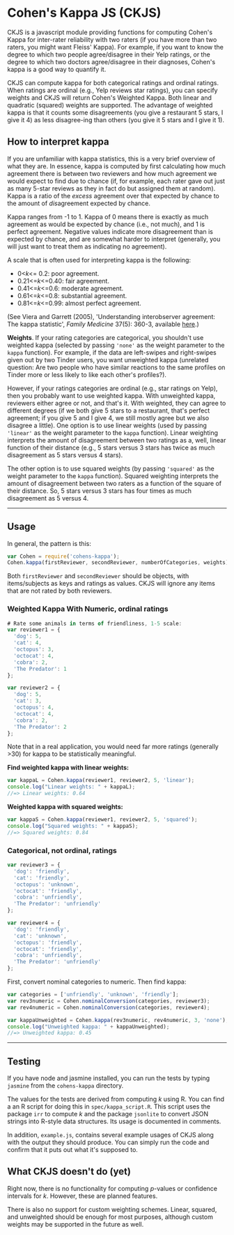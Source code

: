 # Cohen's Kappa JS (CKJS)

CKJS is a javascript module providing functions for computing Cohen's Kappa for inter-rater
reliability with two raters (if you have more than two raters, you might want
Fleiss' Kappa). For example, if you want to know the degree to which two people
agree/disagree in their Yelp ratings, or the degree to which two doctors agree/disagree in their
diagnoses, Cohen's kappa is a good way to quantify it. 

CKJS can compute kappa for both categorical ratings and ordinal ratings. When
ratings are ordinal (e.g., Yelp reviews star ratings), you can specify weights and
CKJS will return Cohen's Weighted Kappa. Both linear and quadratic (squared)
weights are supported. The advantage of weighted kappa is that it counts some
disagreements (you give a restaurant 5 stars, I give it 4) as less disagree-ing
than others (you give it 5 stars and I give it 1). 

## How to interpret kappa  
If you are unfamiliar with kappa statistics, this is a very brief overview of what
they are. In essence, kappa is computed by first calculating how much agreement
there is between two reviewers and how much agreement we would expect to find due
to chance (if, for example, each rater gave out just as many 5-star reviews as they
in fact do but assigned them at random).  Kappa is a ratio of the *excess*
agreement over that expected by chance to the amount of *dis*agreement expected by
chance. 

Kappa ranges from -1 to 1. Kappa of 0 means there is exactly as much agreement as
would be expected by chance (i.e., not much), and 1 is perfect agreement.  Negative
values indicate more disagreement than is expected by chance, and are somewhat
harder to interpret (generally, you will just want to treat them as indicating no
agreement). 

A scale that is often used for interpreting kappa is the following:

- 0<*k*<= 0.2: poor agreement. 
- 0.21<=*k*<=0.40: fair agreement. 
- 0.41<=*k*<=0.6: moderate agreement.
- 0.61<=*k*<=0.8: substantial agreement. 
- 0.81<=*k*<=0.99: almost perfect agreement.

(See Viera and Garrett (2005), 'Understanding interobserver agreement:
The kappa statistic', *Family Medicine* 37(5): 360-3, available [here][viera].)

[viera]:http://virtualhost.cs.columbia.edu/~julia/courses/CS6998/Interrater_agreement.Kappa_statistic.pdf

**Weights**. If your rating categories are categorical, you shouldn't use weighted
kappa (selected by passing `'none'` as the weight parameter to the `kappa` function). For example,
if the data are left-swipes and right-swipes given out by two Tinder users, you want
unweighted kappa (unrelated question: Are two people who have similar reactions to the same
profiles on Tinder more or less likely to like each other's profiles?).  

However, if your ratings categories are ordinal (e.g., star ratings on Yelp), then
you probably want to use weighted kappa. With unweighted kappa, reviewers either
agree or not, and that's it. With weighted, they can agree to different degrees (if
we both give 5 stars to a restaurant, that's perfect agreement; if you give 5 and I
give 4, we still mostly agree but we also disagree a little). One option is to use
linear weights (used by passing `'linear'` as the weight parameter to the `kappa`
function). Linear
weighting interprets the amount of disagreement between two ratings as a, well,
linear function of their distance (e.g., 5 stars versus 3 stars has twice as much
disagreement as 5 stars versus 4 stars).  

The other option is to use squared weights (by passing `'squared'` as the weight
parameter to the `kappa` function).  Squared weighting interprets the amount of
disagreement between two raters as a function of the square of their distance. So,
5 stars versus 3 stars has four times as much disagreement as 5 versus 4. 

-----------

## Usage 

In general, the pattern is this:

```javascript
var Cohen = require('cohens-kappa');
Cohen.kappa(firstReviewer, secondReviewer, numberOfCategories, weights);
```
Both `firstReviewer` and `secondReviewer` should be objects, with items/subjects as keys and
ratings as values. CKJS will ignore any items that are not rated by both reviewers. 

### Weighted Kappa With Numeric, ordinal ratings 
```javascript
# Rate some animals in terms of friendliness, 1-5 scale:
var reviewer1 = {
  'dog': 5,
  'cat': 4,
  'octopus': 3,
  'octocat': 4,
  'cobra': 2,
  'The Predator': 1
};

var reviewer2 = {
  'dog': 5,
  'cat': 3,
  'octopus': 4,
  'octocat': 4,
  'cobra': 2,
  'The Predator': 2
};
```
Note that in a real application, you would need far more ratings (generally >30)
for kappa to be statistically meaningful. 

**Find weighted kappa with linear weights:**

```javascript
var kappaL = Cohen.kappa(reviewer1, reviewer2, 5, 'linear');
console.log("Linear weights: " + kappaL);
//=> Linear weights: 0.64
```
**Weighted kappa with squared weights:**

```javascript
var kappaS = Cohen.kappa(reviewer1, reviewer2, 5, 'squared');
console.log("Squared weights: " + kappaS);
//=> Squared weights: 0.84
```
### Categorical, not ordinal, ratings 
```javascript
var reviewer3 = {
  'dog': 'friendly',
  'cat': 'friendly',
  'octopus': 'unknown',
  'octocat': 'friendly',
  'cobra': 'unfriendly',
  'The Predator': 'unfriendly'
};

var reviewer4 = {
  'dog': 'friendly',
  'cat': 'unknown',
  'octopus': 'friendly',
  'octocat': 'friendly',
  'cobra': 'unfriendly',
  'The Predator': 'unfriendly'
};
```
First, convert nominal categories to numeric. Then find kappa:

```javascript
var categories = ['unfriendly', 'unknown', 'friendly'];
var rev3numeric = Cohen.nominalConversion(categories, reviewer3);
var rev4numeric = Cohen.nominalConversion(categories, reviewer4);

var kappaUnweighted = Cohen.kappa(rev3numeric, rev4numeric, 3, 'none');
console.log("Unweighted kappa: " + kappaUnweighted);
//=> Unweighted kappa: 0.45 
```
---------------

## Testing 

If you have node and jasmine installed, you can run the tests by typing `jasmine`
from the `cohens-kappa` directory. 

The values for the tests are derived from computing *k* using R. You can find a an
R script for doing this in `spec/kappa_script.R`. This script uses the package
`irr` to compute *k* and the package `jsonlite` to convert JSON strings into
R-style data structures. Its usage is documented in comments. 

In addition, `example.js`, contains several example usages of CKJS along with the
output they should produce. You can simply run the code and confirm that it puts
out what it's supposed to.

## What CKJS doesn't do (yet)  

Right now, there is no functionality for computing *p*-values or confidence intervals
for *k*. However, these are planned features.  

There is also no support for custom weighting schemes. Linear, squared, and
unweighted should be enough for most purposes, although custom weights may be
supported in the future as well. 





